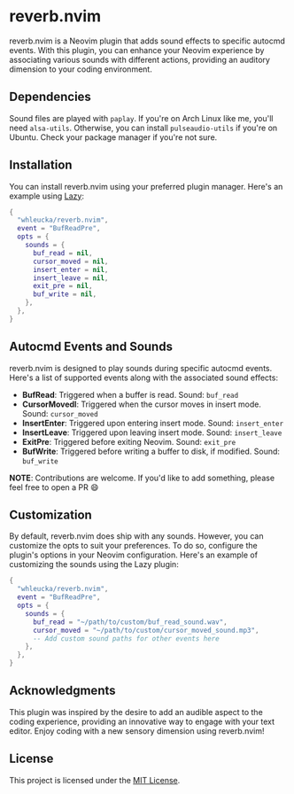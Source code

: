 # reverb.nvim

reverb.nvim is a Neovim plugin that adds sound effects to specific autocmd events. With this plugin, you can enhance your Neovim experience by associating various sounds with different actions, providing an auditory dimension to your coding environment.

## Dependencies

Sound files are played with `paplay`. If you're on Arch Linux like me, you'll need `alsa-utils`. Otherwise, you can install `pulseaudio-utils` if you're on Ubuntu. Check your package manager if you're not sure.

## Installation

You can install reverb.nvim using your preferred plugin manager. Here's an example using [Lazy](https://github.com/folke/lazy.nvim):

```lua
{
  "whleucka/reverb.nvim",
  event = "BufReadPre",
  opts = {
    sounds = {
      buf_read = nil,
      cursor_moved = nil,
      insert_enter = nil,
      insert_leave = nil,
      exit_pre = nil,
      buf_write = nil,
    },
  },
}
```

## Autocmd Events and Sounds

reverb.nvim is designed to play sounds during specific autocmd events. Here's a list of supported events along with the associated sound effects:

- **BufRead**: Triggered when a buffer is read. Sound: `buf_read`
- **CursorMovedI**: Triggered when the cursor moves in insert mode. Sound: `cursor_moved`
- **InsertEnter**: Triggered upon entering insert mode. Sound: `insert_enter`
- **InsertLeave**: Triggered upon leaving insert mode. Sound: `insert_leave`
- **ExitPre**: Triggered before exiting Neovim. Sound: `exit_pre`
- **BufWrite**: Triggered before writing a buffer to disk, if modified. Sound: `buf_write`

**NOTE**: Contributions are welcome. If you'd like to add something, please feel free to open a PR 😄

## Customization

By default, reverb.nvim does ship with any sounds. However, you can customize the opts to suit your preferences. To do so, configure the plugin's options in your Neovim configuration. Here's an example of customizing the sounds using the Lazy plugin:

```lua
{
  "whleucka/reverb.nvim",
  event = "BufReadPre",
  opts = {
    sounds = {
      buf_read = "~/path/to/custom/buf_read_sound.wav",
      cursor_moved = "~/path/to/custom/cursor_moved_sound.mp3",
      -- Add custom sound paths for other events here
    },
  },
}
```

## Acknowledgments

This plugin was inspired by the desire to add an audible aspect to the coding experience, providing an innovative way to engage with your text editor. Enjoy coding with a new sensory dimension using reverb.nvim!

## License

This project is licensed under the [MIT License](LICENSE).
